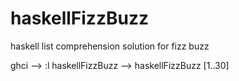 # haskellFizzBuzz
haskell list comprehension solution for fizz buzz

ghci --> :l haskellFizzBuzz --> haskellFizzBuzz [1..30]
